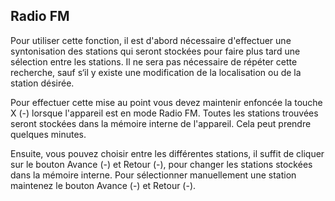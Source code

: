 ## Radio FM  

Pour utiliser cette fonction, il est d'abord nécessaire d'effectuer une syntonisation des stations qui seront stockées pour faire plus tard une sélection entre les stations. Il ne sera pas nécessaire de répéter cette recherche, sauf s‘il y existe une modification de la localisation ou de la station désirée. 

Pour effectuer cette mise au point vous devez maintenir enfoncée la touche X (-) lorsque l'appareil est en mode Radio FM. 
Toutes les stations trouvées seront stockées dans la mémoire interne de l'appareil. Cela peut prendre quelques minutes. 

Ensuite, vous pouvez choisir entre les différentes stations, il suffit de cliquer sur le bouton Avance (-) et Retour (-), pour changer les stations stockées dans la mémoire interne. Pour sélectionner manuellement une station maintenez le bouton Avance (-) et Retour (-). 
